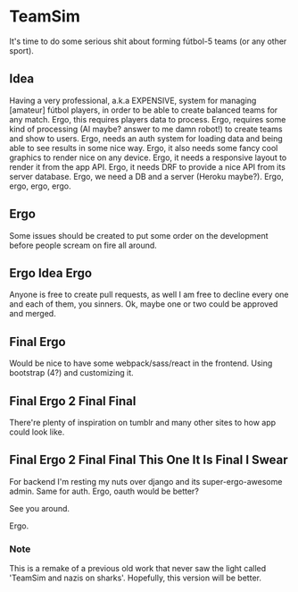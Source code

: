 # TeamSim
It's time to do some serious shit about forming fútbol-5 teams (or any other sport).


## Idea
Having a very professional, a.k.a EXPENSIVE, system for managing [amateur] fútbol players, in order to be able to create balanced teams for any match. Ergo, this requires players data to process. Ergo, requires some kind of processing (AI maybe? answer to me damn robot!) to create teams and show to users. Ergo, needs an auth system for loading data and being able to see results in some nice way. Ergo, it also needs some fancy cool graphics to render nice on any device. Ergo, it needs a responsive layout to render it from the app API. Ergo, it needs DRF to provide a nice API from its server database. Ergo, we need a DB and a server (Heroku maybe?). Ergo, ergo, ergo, ergo.

## Ergo
Some issues should be created to put some order on the development before people scream on fire all around.

## Ergo Idea Ergo
Anyone is free to create pull requests, as well I am free to decline every one and each of them, you sinners.
Ok, maybe one or two could be approved and merged.

## Final Ergo
Would be nice to have some webpack/sass/react in the frontend. Using bootstrap (4?) and customizing it.

## Final Ergo 2 Final Final
There're plenty of inspiration on tumblr and many other sites to how app could look like.

## Final Ergo 2 Final Final This One It Is Final I Swear
For backend I'm resting my nuts over django and its super-ergo-awesome admin. Same for auth. Ergo, oauth would be better?

See you around.

Ergo.

### Note
This is a remake of a previous old work that never saw the light called 'TeamSim and nazis on sharks'. Hopefully, this version will be better.
